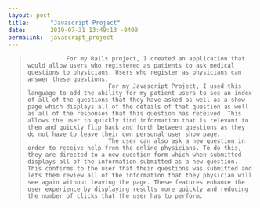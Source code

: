 ```yaml
---
layout: post
title:      "Javascript Project"
date:       2019-07-31 13:49:13 -0400
permalink:  javascript_project
---
```


              
>                For my Rails project, I created an application that would allow users who registered as patients to ask medical questions to physicians. Users who register as physicians can answer these questions. 
> 							 For my Javascript Project, I used this language to add the ability for my patient users to see an index of all of the questions that they have asked as well as a show page which displays all of the details of that question as well as all of the responses that this question has received. This allows the user to quickly find information that is relevant to them and quickly flip back and forth between questions as they do not have to leave their own personal user show page. 
> 							 The user can also ask a new question in order to receive help from the online physicians. To do this, they are directed to a new question form which when submitted displays all of the information submitted as a new question. This confirms to the user that their questions was submitted and lets them review all of the information that they physician will see again without leaving the page. These features enhance the user experience by displaying results more quickly and reducing the number of clicks that the user has to perform. 

